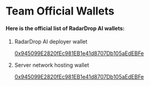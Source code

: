 # Team Official Wallets

#### Here is the official list of RadarDrop AI wallets:

1.  RadarDrop AI deployer wallet

    [0x945099E2820fEc981EB1e41d8707Db105aEdEBFe](https://goerli.etherscan.io/address/0x945099E2820fEc981EB1e41d8707Db105aEdEBFe)
2.  Server network hosting wallet

    [0x945099E2820fEc981EB1e41d8707Db105aEdEBFe](https://goerli.etherscan.io/address/0x945099E2820fEc981EB1e41d8707Db105aEdEBFe)
